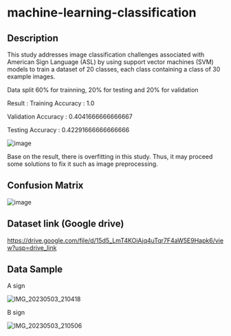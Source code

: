 # machine-learning-classification

## Description
This study addresses image classification challenges associated with American Sign Language (ASL) by using support vector machines (SVM) models to train a dataset of 20 classes, each class containing a class of 30 example images. 

Data split 60% for trainning, 20% for testing and 20% for validation

Result : 
Training Accuracy : 1.0

Validation Accuracy : 0.4041666666666667

Testing Accuracy : 0.42291666666666666

![image](https://github.com/esmond09/machine-learning-classification/assets/130723274/8f0291ad-1cdd-4d32-83b2-1c3328f5f57f)


Base on the result, there is overfitting in this study. Thus, it may proceed some solutions to fix it such as image preprocessing.

## Confusion Matrix
![image](https://github.com/esmond09/machine-learning-classification/assets/130723274/00d1b5f2-4ab7-4979-a4a3-6c0ce5500bae)


## Dataset link (Google drive)
https://drive.google.com/file/d/15d5_LmT4KOiAjq4uTqr7F4aW5E9Hapk6/view?usp=drive_link

## Data Sample
A sign 

![IMG_20230503_210418](https://github.com/esmond09/machine-learning-classification/assets/130723274/83d51720-403e-40d3-8176-f19bd698a027)

B sign

![IMG_20230503_210506](https://github.com/esmond09/machine-learning-classification/assets/130723274/b2cf6ece-1cbe-4c11-92f3-aae074efce8f)

